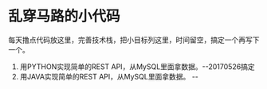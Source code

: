 乱穿马路的小代码
================================================================================

每天撸点代码放这里，完善技术栈，把小目标列这里，时间留空，搞定一个再写下一个。

1. 用PYTHON实现简单的REST API，从MySQL里面拿数据。--20170526搞定
2. 用JAVA实现简单的REST API，从MySQL里面拿数据。 --
